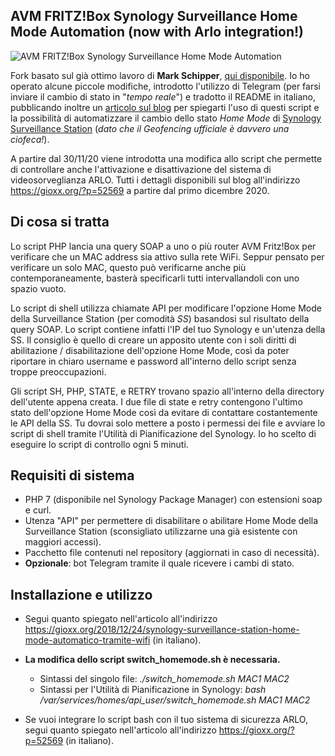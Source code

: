 ## AVM FRITZ!Box Synology Surveillance Home Mode Automation (now with Arlo integration!)

![AVM FRITZ!Box Synology Surveillance Home Mode Automation](https://gioxx.org/wp-content/uploads/2018/12/synology-surveillance-station-automatizzare-lhome-mode-tramite-wifi-2.png)

Fork basato sul già ottimo lavoro di **Mark Schipper**, [qui disponibile](https://github.com/mschippr/AVMFritz-Box7490-SynologySurveillance-Automation). Io ho operato alcune piccole modifiche, introdotto l'utilizzo di Telegram (per farsi inviare il cambio di stato in "*tempo reale*") e tradotto il README in italiano, pubblicando inoltre un [articolo sul blog](https://gioxx.org/2018/12/24/synology-surveillance-station-home-mode-automatico-tramite-wifi/) per spiegarti l'uso di questi script e la possibilità di automatizzare il cambio dello stato *Home Mode* di [Synology Surveillance Station](https://www.synology.com/it-it/surveillance) (*dato che il Geofencing ufficiale è davvero una ciofeca!*).

A partire dal 30/11/20 viene introdotta una modifica allo script che permette di controllare anche l'attivazione e disattivazione del sistema di videosorveglianza ARLO. Tutti i dettagli disponibili sul blog all'indirizzo https://gioxx.org/?p=52569 a partire dal primo dicembre 2020.

## Di cosa si tratta

Lo script PHP lancia una query SOAP a uno o più router AVM Fritz!Box per verificare che un MAC address sia attivo sulla rete WiFi. Seppur pensato per verificare un solo MAC, questo può verificarne anche più contemporaneamente, basterà specificarli tutti intervallandoli con uno spazio vuoto.

Lo script di shell utilizza chiamate API per modificare l'opzione Home Mode della Surveillance Station (per comodità *SS*) basandosi sul risultato della query SOAP. Lo script contiene infatti l'IP del tuo Synology e un'utenza della SS. Il consiglio è quello di creare un apposito utente con i soli diritti di abilitazione / disabilitazione dell'opzione Home Mode, così da poter riportare in chiaro username e password all'interno dello script senza troppe preoccupazioni.

Gli script SH, PHP, STATE, e RETRY trovano spazio all'interno della directory dell'utente appena creata. I due file di state e retry contengono l'ultimo stato dell'opzione Home Mode così da evitare di contattare costantemente le API della SS. Tu dovrai solo mettere a posto i permessi dei file e avviare lo script di shell tramite l'Utilità di Pianificazione del Synology. Io ho scelto di eseguire lo script di controllo ogni 5 minuti.



## Requisiti di sistema

- PHP 7 (disponibile nel Synology Package Manager) con estensioni soap e curl.
- Utenza "API" per permettere di disabilitare o abilitare Home Mode della Surveillance Station (sconsigliato utilizzarne una già esistente con maggiori accessi).
- Pacchetto file contenuti nel repository (aggiornati in caso di necessità).
- **Opzionale**: bot Telegram tramite il quale ricevere i cambi di stato.



## Installazione e utilizzo

- Segui quanto spiegato nell'articolo all'indirizzo https://gioxx.org/2018/12/24/synology-surveillance-station-home-mode-automatico-tramite-wifi (in italiano).
- **La modifica dello script switch_homemode.sh è necessaria.**
  - Sintassi del singolo file: *./switch_homemode.sh MAC1 MAC2*
  - Sintassi per l'Utilità di Pianificazione in Synology: *bash
    /var/services/homes/api_user/switch_homemode.sh MAC1 MAC2*

- Se vuoi integrare lo script bash con il tuo sistema di sicurezza ARLO, segui quanto spiegato nell'articolo all'indirizzo https://gioxx.org/?p=52569 (in italiano).
